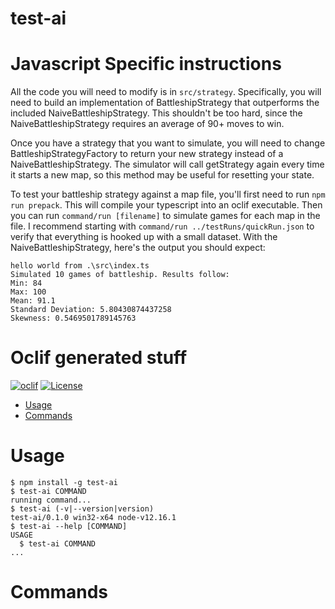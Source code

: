 test-ai
=======

# Javascript Specific instructions

All the code you will need to modify is in `src/strategy`.
Specifically, you will need to build an implementation of BattleshipStrategy that outperforms the included NaiveBattleshipStrategy.
This shouldn't be too hard, since the NaiveBattleshipStrategy requires an average of 90+ moves to win.

Once you have a strategy that you want to simulate, you will need to change BattleshipStrategyFactory to return your new strategy instead of a NaiveBattleshipStrategy.
The simulator will call getStrategy again every time it starts a new map, so this method may be useful for resetting your state.

To test your battleship strategy against a map file, you'll first need to run `npm run prepack`.
This will compile your typescript into an oclif executable.
Then you can run `command/run [filename]` to simulate games for each map in the file.
I recommend starting with `command/run ../testRuns/quickRun.json` to verify that everything is hooked up with a small dataset.
With the NaiveBattleshipStrategy, here's the output you should expect:
```
hello world from .\src\index.ts
Simulated 10 games of battleship. Results follow:
Min: 84
Max: 100
Mean: 91.1
Standard Deviation: 5.80430874437258
Skewness: 0.5469501789145763
```

# Oclif generated stuff

[![oclif](https://img.shields.io/badge/cli-oclif-brightgreen.svg)](https://oclif.io)
[![License](https://img.shields.io/npm/l/test-ai.svg)](https://github.com/NeilSorensen/battleship/blob/master/package.json)

<!-- toc -->
* [Usage](#usage)
* [Commands](#commands)
<!-- tocstop -->
# Usage
<!-- usage -->
```sh-session
$ npm install -g test-ai
$ test-ai COMMAND
running command...
$ test-ai (-v|--version|version)
test-ai/0.1.0 win32-x64 node-v12.16.1
$ test-ai --help [COMMAND]
USAGE
  $ test-ai COMMAND
...
```
<!-- usagestop -->
# Commands
<!-- commands -->

<!-- commandsstop -->
